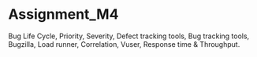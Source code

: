 # Assignment_M4
Bug Life Cycle,
Priority,
Severity,
Defect tracking tools,
Bug tracking tools,
Bugzilla,
Load runner,
Correlation,
Vuser,
Response time & Throughput.
